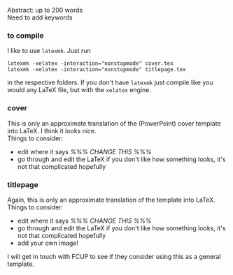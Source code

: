 Abstract: up to 200 words  
Need to add keywords


### to compile

I like to use `latexmk`. Just run

    latexmk -xelatex -interaction="nonstopmode" cover.tex
    latexmk -xelatex -interaction="nonstopmode" titlepage.tex

in the respective folders.
If you don't have `latexmk` just compile like you would any LaTeX file, but with the `xelatex` engine.

### cover

This is only an approximate translation of the (PowerPoint) cover template into LaTeX. I think it looks nice.  
Things to consider:

   - edit where it says *%%% CHANGE THIS %%%*
   - go through and edit the LaTeX if you don't like how something looks, it's not that complicated hopefully


### titlepage

Again, this is only an approximate translation of the template into LaTeX. 
Things to consider:

   - edit where it says *%%% CHANGE THIS %%%*
   - go through and edit the LaTeX if you don't like how something looks, it's not that complicated hopefully
   - add your own image!




I will get in touch with FCUP to see if they consider using this as a general template.
